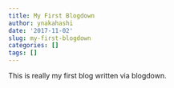 ```yaml
---
title: My First Blogdown
author: ynakahashi
date: '2017-11-02'
slug: my-first-blogdown
categories: []
tags: []
---
```


This is really my first blog written via blogdown.


